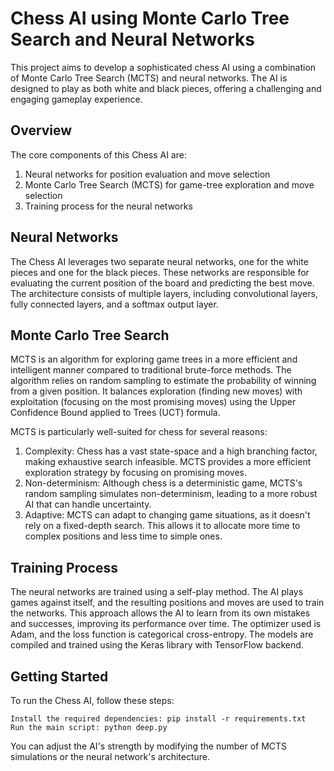 # Chess AI using Monte Carlo Tree Search and Neural Networks

This project aims to develop a sophisticated chess AI using a combination of Monte Carlo Tree Search (MCTS) and neural networks. The AI is designed to play as both white and black pieces, offering a challenging and engaging gameplay experience.

## Overview
The core components of this Chess AI are:

1. Neural networks for position evaluation and move selection
2. Monte Carlo Tree Search (MCTS) for game-tree exploration and move selection
3. Training process for the neural networks

## Neural Networks
The Chess AI leverages two separate neural networks, one for the white pieces and one for the black pieces. These networks are responsible for evaluating the current position of the board and predicting the best move. The architecture consists of multiple layers, including convolutional layers, fully connected layers, and a softmax output layer. 

## Monte Carlo Tree Search
MCTS is an algorithm for exploring game trees in a more efficient and intelligent manner compared to traditional brute-force methods. The algorithm relies on random sampling to estimate the probability of winning from a given position. It balances exploration (finding new moves) with exploitation (focusing on the most promising moves) using the Upper Confidence Bound applied to Trees (UCT) formula.

MCTS is particularly well-suited for chess for several reasons:
1. Complexity: Chess has a vast state-space and a high branching factor, making exhaustive search infeasible. MCTS provides a more efficient exploration strategy by focusing on promising moves.
2. Non-determinism: Although chess is a deterministic game, MCTS's random sampling simulates non-determinism, leading to a more robust AI that can handle uncertainty.
3. Adaptive: MCTS can adapt to changing game situations, as it doesn't rely on a fixed-depth search. This allows it to allocate more time to complex positions and less time to simple ones.

## Training Process
The neural networks are trained using a self-play method. The AI plays games against itself, and the resulting positions and moves are used to train the networks. This approach allows the AI to learn from its own mistakes and successes, improving its performance over time. The optimizer used is Adam, and the loss function is categorical cross-entropy. The models are compiled and trained using the Keras library with TensorFlow backend.

## Getting Started

To run the Chess AI, follow these steps:

    Install the required dependencies: pip install -r requirements.txt
    Run the main script: python deep.py

You can adjust the AI's strength by modifying the number of MCTS simulations or the neural network's architecture.